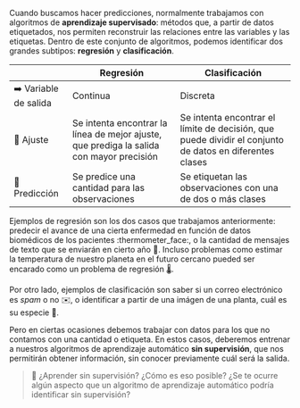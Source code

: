 Cuando buscamos hacer predicciones, normalmente trabajamos con algoritmos de **aprendizaje supervisado**: métodos que, a partir de datos etiquetados, nos permiten reconstruir las relaciones entre las variables y las etiquetas. Dentro de este conjunto de algoritmos, podemos identificar dos grandes subtipos: **regresión** y **clasificación**. 

|                  |       Regresión         |     Clasificación           |
|:-----------------|-------------------------|-----------------------------|
|➡️ Variable de salida|Continua                 |Discreta                     |
|🔧 Ajuste            |Se intenta encontrar la línea de mejor ajuste, que prediga la salida con mayor precisión|Se intenta encontrar el límite de decisión, que puede dividir el conjunto de datos en diferentes clases |
|🔮 Predicción        |Se predice una cantidad para las observaciones  | Se etiquetan las observaciones con una de dos o más clases|

Ejemplos de regresión son los dos casos que trabajamos anteriormente: predecir el avance de una cierta enfermedad en función de datos biomédicos de los pacientes :thermometer_face:, o la cantidad de mensajes de texto que se enviarán en cierto año :vibration_mode:. Incluso problemas como estimar la temperatura de nuestro planeta en el futuro cercano pueded ser encarado como un problema de regresión 🌡. 

Por otro lado, ejemplos de clasificación son saber si un correo electrónico es _spam_ o no :envelope:, o identificar a partir de una imágen de una planta, cuál es su especie :sunflower:.  

Pero en ciertas ocasiones debemos trabajar con datos para los que no contamos con una cantidad o etiqueta. En estos casos, deberemos entrenar a nuestros algoritmos de aprendizaje automático **sin supervisión**, que nos permitirán obtener información, sin conocer previamente cuál será la salida. 


> 🤔 ¿Aprender sin supervisión? ¿Cómo es eso posible? ¿Se te ocurre algún aspecto que un algoritmo de aprendizaje automático podría identificar sin supervisión?

